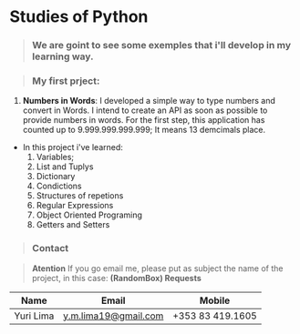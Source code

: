 <!-- Headings --> <!-- Strong --> <!-- Italics --> <!-- Blockquote --> <!-- Links --> <!-- UL --> <!-- OL --> <!-- Images --> <!-- Code Blocks --> <!-- Tables --> 
<!-- Task Lists -->
# Studies of Python
> ### We are goint to see some exemples that i'll develop in my learning way.

> ### My first prject:
1. **Numbers in Words**:
  I developed a simple way to type numbers and convert in Words.
  I intend to create an API as soon as possible to provide numbers in words.
  For the first step, this application has counted up to 9.999.999.999.999;
  It means 13 demcimals place.
  * In this project i've learned:
    1. Variables;
    1. List and Tuplys
    1. Dictionary
    1. Condictions
    1. Structures of repetions
    1. Regular Expressions
    1. Object Oriented Programing
      1. Getters and Setters



> ### Contact

> **Atention** If you go email me, please put as subject the name of the project, in this case: **(RandomBox) Requests**

|  Name |  Email | Mobile  |
|-------|--------|---------|
|  Yuri Lima | y.m.lima19@gmail.com  | +353 83 419.1605  |
